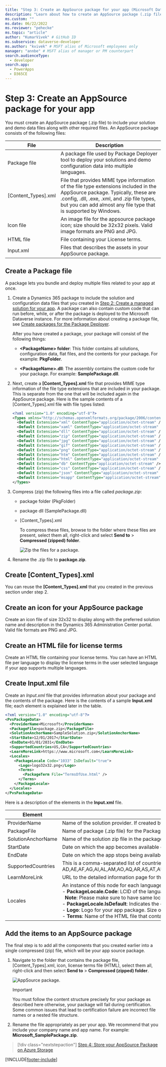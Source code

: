 ```yaml
---
title: "Step 3: Create an AppSource package for your app (Microsoft Dataverse) | Microsoft Docs" # Intent and product brand in a unique string of 43-59 chars including spaces
description: "Learn about how to create an AppSource package (.zip file) to include your solution and demo data files along with other required files." # 115-145 characters including spaces. This abstract displays in the search result.
ms.custom: ""
ms.date: 06/22/2022
ms.reviewer: "pehecke"
ms.topic: "article"
author: "KumarVivek" # GitHub ID
ms.subservice: dataverse-developer
ms.author: "kvivek" # MSFT alias of Microsoft employees only
manager: "annbe" # MSFT alias of manager or PM counterpart
search.audienceType: 
  - developer
search.app: 
  - PowerApps
  - D365CE
---
```

# Step 3: Create an AppSource package for your app

You must create an AppSource package (.zip file) to include your solution and demo data files along with other required files. An AppSource package consists of the following files:

|File|Description|
|--|--|
|Package file|A package file used by Package Deployer tool to deploy your solutions and demo configuration data into multiple languages.|
|[Content_Types].xml|File that provides MIME type information of the file type extensions included in the AppSource package. Typically, these are .config, .dll, .exe, .xml, and .zip file types, but you can add almost any file type that is supported by Windows.|
|Icon file|An image file for the appsource package icon; size should be 32x32 pixels. Valid image formats are PNG and JPG.|
|HTML file|File containing your License terms.|
|Input.xml|Files that describes the assets in your AppSource package.|


## Create a Package file

A package lets you bundle and deploy multiple files related to your app at once. 

1. Create a Dynamics 365 package to include the solution and configuration data files that you created in [Step 2: Create a managed solution for your app](create-solution-app-appsource.md). A package can also contain custom code that can run before, while, or after the package is deployed to the Microsoft Dataverse instance. For more information about creating a package file, see [Create packages for the Package Deployer](/power-platform/alm/package-deployer-tool).

    After you have created a package, your package will consist of the following things:

    - **\<PackageName> folder**: This folder contains  all solutions,  configuration data, flat files, and the contents for your package. For example: **PkgFolder**.  
  
    - **\<PackageName>.dll**: The assembly contains the custom code for your package. For example: **SamplePackage.dll**.

2. Next, create a **[Content_Types].xml** file that provides MIME type information of the file type extensions that are included in your package. This is separate from the one that will be included again in the AppSource package. Here is the sample contents of a [Content_Types].xml file with file types listed:

    ```xml
    <?xml version="1.0" encoding="utf-8"?>
    <Types xmlns="http://schemas.openxmlformats.org/package/2006/content-types">
      <Default Extension="xml" ContentType="application/octet-stream" />
      <Default Extension="xaml" ContentType="application/octet-stream" />
      <Default Extension="dll" ContentType="application/octet-stream" />
      <Default Extension="zip" ContentType="application/octet-stream" />
      <Default Extension="jpg" ContentType="application/octet-stream" />
      <Default Extension="gif" ContentType="application/octet-stream" />
      <Default Extension="png" ContentType="application/octet-stream" />
      <Default Extension="htm" ContentType="application/octet-stream" />
      <Default Extension="html" ContentType="application/octet-stream" />
      <Default Extension="db" ContentType="application/octet-stream" />
      <Default Extension="css" ContentType="application/octet-stream" />
      <Default Extension="json" ContentType="application/octet-stream" />
      <Default Extension="msapp" ContentType="application/octet-stream" />
    </Types>
    ```

3. Compress (zip) the following files into a file called *package.zip*:
   - package folder (PkgFolder)
   - package dll (SamplePackage.dll)
   - [Content_Types].xml

     To compress these files, browse to the folder where these files are present, select them all, right-click and select **Send to** > **Compressed (zipped) folder**.

     ![Zip the files for a package.](media/appsource-zip-package.png) 

4. Rename the .zip file to **package.zip**.

## Create [Content_Types].xml

You can reuse the **[Content_Types].xml** that you created in the previous section under step 2.

## Create an icon for your AppSource package

Create an icon file of size 32x32 to display along with the preferred solution name and description in the Dynamics 365 Administration Center portal. Valid file formats are PNG and JPG.

## Create an HTML file for license terms

Create an HTML file containing your license terms. You can have an HTML file per language to display the license terms in the user selected language if your app supports multiple languages.

## Create Input.xml file

Create an *Input.xml* file that provides information about your package and the contents of the package. Here is the contents of a sample **Input.xml** file; each element is explained later in the table.

```xml
<?xml version="1.0" encoding="utf-8"?>
<PvsPackageData>
  <ProviderName>Microsoft</ProviderName>
  <PackageFile>package.zip</PackageFile>
  <SolutionAnchorName>SampleSolution.zip</SolutionAnchorName>
  <StartDate>12/01/2017</StartDate>
  <EndDate>01/01/2031</EndDate>
  <SupportedCountries>US,CA</SupportedCountries>
  <LearnMoreLink>https://www.microsoft.com</LearnMoreLink>
  <Locales>
    <PackageLocale Code="1033" IsDefault="true">
      <Logo>logo32x32.png</Logo>
      <Terms>
        <PackageTerm File="TermsOfUse.html" />
      </Terms>
    </PackageLocale>
  </Locales>
</PvsPackageData>
```


Here is a description of the elements in the **Input.xml** file.

|Element|Description|
|--|--|
|ProviderName|Name of the solution provider. If created by a Microsoft internal team, specify **Microsoft**.|
|PackageFile|Name of package (.zip file) for the Package Deployer tool. This zip file should contain the package assembly, the package folder with your app assets, and the Content_Types.xml file. For example, the package.zip file created under the [Create a Package file](#create-a-package-file) section.|
|SolutionAnchorName|Name of the solution zip file in the package that is used for the display name and description of solution assets.|
|StartDate|Date on which the app becomes available on AppSource. The format is MM/DD/YYYY.|
|EndDate|Date on which the app stops being available on AppSource. The format is MM/DD/YYYY.|
|SupportedCountries|This is a comma-separated list of countries or regions where the app should be available. At the time of writing this article, the supported countries list is the following: <br/>AD,AE,AF,AG,AI,AL,AM,AO,AQ,AR,AS,AT,AU,AW,AX,AZ,BA,BB,BD,BE,BF,BG,BH,BI,BJ,BL,BM,BN,BO,BR,BS,BT,BV,BW,BY,BZ,CA,CC,CD,CF,CG,CH,CI,CK,CL,CM,CN,CO,CR,CV,CW,CX,CY,CZ,DE,DJ,DK,DM,DO,DZ,EC,EE,EG,ER,ES,ET,FI,FJ,FK,FM,FO,FR,GA,GB,GD,GE,GF,GG,GH,GI,GL,GM,GN,GP,GQ,GR,GS,GT,GU,GW,GY,HK,HM,HN,HR,HT,HU,ID,IE,IL,IM,IN,IO,IQ,IS,IT,JE,JM,JO,JP,KE,KG,KH,KI,KM,KN,KR,KW,KY,KZ,LA,LB,LC,LI,LK,LR,LS,LT,LU,LV,LY,MA,MC,MD,ME,MF,MG,MH,MK,ML,MM,MN,MO,MP,MQ,MR,MS,MT,MU,MV,MW,MX,MY,MZ,NA,NC,NE,NF,NG,NI,NL,NO,NP,NR,NU,NZ,OM,PA,PE,PF,PG,PH,PK,PL,PM,PN,PR,PS,PT,PW,PY,QA,RE,RO,RS,RU,RW,SA,SB,SC,SE,SG,SH,SI,SJ,SK,SL,SM,SN,SO,SR,ST,SV,SZ,TC,TD,TF,TG,TH,TJ,TK,TL,TM,TN,TO,TR,TT,TV,TW,TZ,UA,UG,UM,US,UY,UZ,VA,VC,VE,VG,VI,VN,VU,WF,WS,YE,YT,ZA,ZM,ZW |
|LearnMoreLink|URL to the detailed information page for this package.|
|Locales|An instance of this node for each language you want to support in the Preferred solution UI. This node contains the following children elements:<br/>- **PackageLocale.Code**: LCID of the language for this node. Example: US English is 1033<br/>&nbsp;&nbsp;**Note**: Please make sure to have same locale codes in both solution.xml and input.xml files.<br/>- **PackageLocale.IsDefault**: Indicates the default language. This is used as the fallback language if the language chosen by the customer is not available.<br/>- **Logo**: Logo for your app package. Size of the image must be 32x32. Valid image formats are PNG and JPG.<br/>- **Terms**: Name of the HTML file that contains your license terms for each language.|

## Add the items to an AppSource package

The final step is to add all the components that you created earlier into a single compressed (zip) file, which will be your app source package.

1. Navigate to the folder that contains the package file, [Content_Types].xml, icon, license terms file (HTML), select them all, right-click and then select **Send to** > **Compressed (zipped) folder**.

    ![AppSource package.](media/appsource-package.png)

    > [!IMPORTANT]
    > You must follow the content structure precisely for your package as described here otherwise, your package will fail during certification. Some common issues that lead to certification failure are incorrect file names or a nested file structure.

2. Rename the file appropriately as per your app. We recommend that you include your company name and app name. For example: **Microsoft_SamplePackage.zip**.
 

> [!div class="nextstepaction"]
> [Step 4: Store your AppSource Package on Azure Storage](store-appsource-package-azure-storage.md) 


[!INCLUDE[footer-include](../../includes/footer-banner.md)]
